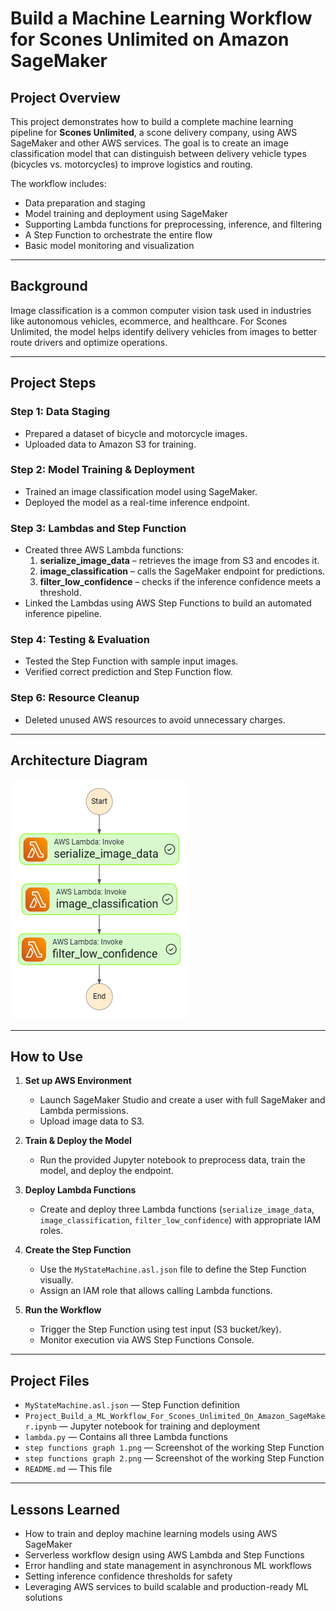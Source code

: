 # Build a Machine Learning Workflow for Scones Unlimited on Amazon SageMaker

## Project Overview

This project demonstrates how to build a complete machine learning pipeline for **Scones Unlimited**, a scone delivery company, using AWS SageMaker and other AWS services. The goal is to create an image classification model that can distinguish between delivery vehicle types (bicycles vs. motorcycles) to improve logistics and routing.

The workflow includes:

- Data preparation and staging  
- Model training and deployment using SageMaker  
- Supporting Lambda functions for preprocessing, inference, and filtering  
- A Step Function to orchestrate the entire flow  
- Basic model monitoring and visualization

---

## Background

Image classification is a common computer vision task used in industries like autonomous vehicles, ecommerce, and healthcare. For Scones Unlimited, the model helps identify delivery vehicles from images to better route drivers and optimize operations.

---

## Project Steps

### Step 1: Data Staging  
- Prepared a dataset of bicycle and motorcycle images.  
- Uploaded data to Amazon S3 for training.

### Step 2: Model Training & Deployment  
- Trained an image classification model using SageMaker.  
- Deployed the model as a real-time inference endpoint.

### Step 3: Lambdas and Step Function  
- Created three AWS Lambda functions:  
  1. **serialize_image_data** – retrieves the image from S3 and encodes it.  
  2. **image_classification** – calls the SageMaker endpoint for predictions.  
  3. **filter_low_confidence** – checks if the inference confidence meets a threshold.  
- Linked the Lambdas using AWS Step Functions to build an automated inference pipeline.

### Step 4: Testing & Evaluation  
- Tested the Step Function with sample input images.  
- Verified correct prediction and Step Function flow.

### Step 6: Resource Cleanup  
- Deleted unused AWS resources to avoid unnecessary charges.

---

## Architecture Diagram

![Step Functions Workflow](step%20functions%20graph%201.png)

---

## How to Use

1. **Set up AWS Environment**  
   - Launch SageMaker Studio and create a user with full SageMaker and Lambda permissions.  
   - Upload image data to S3.

2. **Train & Deploy the Model**  
   - Run the provided Jupyter notebook to preprocess data, train the model, and deploy the endpoint.

3. **Deploy Lambda Functions**  
   - Create and deploy three Lambda functions (`serialize_image_data`, `image_classification`, `filter_low_confidence`) with appropriate IAM roles.

4. **Create the Step Function**  
   - Use the `MyStateMachine.asl.json` file to define the Step Function visually.  
   - Assign an IAM role that allows calling Lambda functions.

5. **Run the Workflow**  
   - Trigger the Step Function using test input (S3 bucket/key).  
   - Monitor execution via AWS Step Functions Console.

---

## Project Files

- `MyStateMachine.asl.json` — Step Function definition  
- `Project_Build_a_ML_Workflow_For_Scones_Unlimited_On_Amazon_SageMaker.ipynb` — Jupyter notebook for training and deployment  
- `lambda.py` — Contains all three Lambda functions  
- `step functions graph 1.png` — Screenshot of the working Step Function  
- `step functions graph 2.png` — Screenshot of the working Step Function
- `README.md` — This file

---

## Lessons Learned

- How to train and deploy machine learning models using AWS SageMaker  
- Serverless workflow design using AWS Lambda and Step Functions  
- Error handling and state management in asynchronous ML workflows  
- Setting inference confidence thresholds for safety  
- Leveraging AWS services to build scalable and production-ready ML solutions
